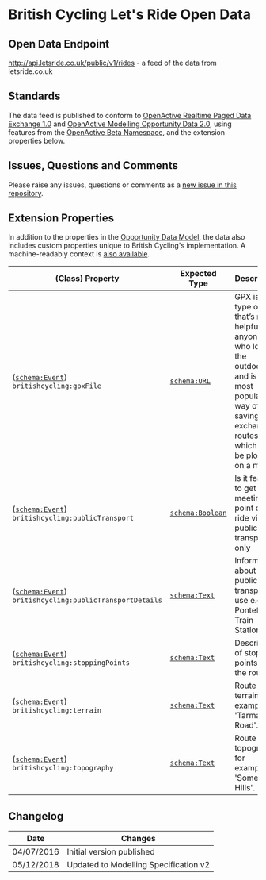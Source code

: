 # British Cycling Let's Ride Open Data

## Open Data Endpoint
http://api.letsride.co.uk/public/v1/rides - a feed of the data from letsride.co.uk

## Standards
The data feed is published to conform to [OpenActive Realtime Paged Data Exchange 1.0](https://www.openactive.io/realtime-paged-data-exchange/1.0/) and [OpenActive Modelling Opportunity Data 2.0](https://www.openactive.io/modelling-opportunity-data/), using features from the [OpenActive Beta Namespace](https://www.openactive.io/ns-beta/), and the extension properties below.

## Issues, Questions and Comments
Please raise any issues, questions or comments as a [new issue in this repository](https://github.com/britishcycling-oa/opendata/issues).

## Extension Properties
In addition to the properties in the [Opportunity Data Model](https://www.openactive.io/modelling-opportunity-data/), the data also includes custom properties unique to British Cycling's implementation. A machine-readably context is [also available](http://data.letsride.co.uk/opendata/britishcycling.jsonld).

| (Class) Property    |  Expected Type  | Description                                                         |
|---------------------|-----------------|---------------------------------------------------------------------|
| <a name="gpxFile"></a> ([`schema:Event`](https://schema.org/Event)) <br/>  `britishcycling:gpxFile` | [`schema:URL`](https://schema.org/URL) | GPX is a type of file that’s really helpful to anyone who loves the outdoors, and is the most popular way of saving and exchanging routes which can be plotted on a map. |
| <a name="publicTransport"></a> ([`schema:Event`](https://schema.org/Event)) <br/>  `britishcycling:publicTransport` | [`schema:Boolean`](https://schema.org/Boolean) | Is it feasible to get to the meeting point of this ride via public transport only |
| <a name="publicTransportDetails"></a> ([`schema:Event`](https://schema.org/Event)) <br/>  `britishcycling:publicTransportDetails` | [`schema:Text`](https://schema.org/Text) | Information about public transport to use e.g. Pontefract Train Station. |
| <a name="stoppingPoints"></a> ([`schema:Event`](https://schema.org/Event)) <br/>  `britishcycling:stoppingPoints` | [`schema:Text`](https://schema.org/Text) | Description of stopping points on the route |
| <a name="terrain"></a> ([`schema:Event`](https://schema.org/Event)) <br/>  `britishcycling:terrain` | [`schema:Text`](https://schema.org/Text) | Route terrain, for example, 'Tarmac Road'. |
| <a name="topography"></a> ([`schema:Event`](https://schema.org/Event)) <br/>  `britishcycling:topography` | [`schema:Text`](https://schema.org/Text) | Route topography, for example, 'Some Hills'. |

## Changelog

| Date | Changes |
|---|---|
| 04/07/2016 | Initial version published |
| 05/12/2018 | Updated to Modelling Specification v2 |

